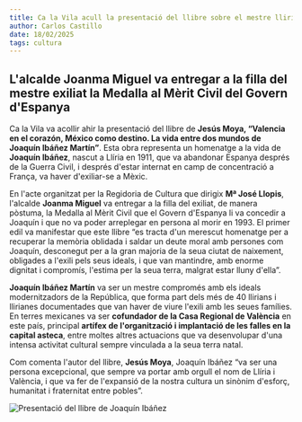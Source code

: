 ```yaml
---
title: Ca la Vila acull la presentació del llibre sobre el mestre llirià exiliat a Mèxic, Joaquín Ibáñez
author: Carlos Castillo
date: 18/02/2025
tags: cultura
---
```


## L'alcalde Joanma Miguel va entregar a la filla del mestre exiliat la Medalla al Mèrit Civil del Govern d'Espanya

Ca la Vila va acollir ahir la presentació del llibre de **Jesús Moya, “Valencia en el corazón, México como destino. La vida entre dos mundos de Joaquín Ibáñez Martín”**. Esta obra representa un homenatge a la vida de **Joaquín Ibáñez**, nascut a Llíria en 1911, que va abandonar Espanya després de la Guerra Civil, i després d'estar internat en camp de concentració a França, va haver d'exiliar-se a Mèxic.

En l'acte organitzat per la Regidoria de Cultura que dirigix **Mª José Llopis**, l'alcalde **Joanma Miguel** va entregar a la filla del exiliat, de manera pòstuma, la Medalla al Mèrit Civil que el Govern d'Espanya li va concedir a Joaquín i que no va poder arreplegar en persona al morir en 1993. El primer edil va manifestar que este llibre “es tracta d'un merescut homenatge per a recuperar la memòria oblidada i saldar un deute moral amb persones com Joaquín, desconegut per a la gran majoria de la seua ciutat de naixement, obligades a l'exili pels seus ideals, i que van mantindre, amb enorme dignitat i compromís, l'estima per la seua terra, malgrat estar lluny d'ella”.

**Joaquín Ibáñez Martín** va ser un mestre compromés amb els ideals modernitzadors de la República, que forma part dels més de 40 llirians i llirianes documentades que van haver de viure l'exili amb les seues famílies. En terres mexicanes va ser **cofundador de la Casa Regional de València** en este país, principal **artífex de l'organització i implantació de les falles en la capital asteca**, entre moltes altres actuacions que va desenvolupar d'una intensa activitat cultural sempre vinculada a la seua terra natal.

Com comenta l'autor del llibre, **Jesús Moya**, Joaquín Ibáñez “va ser una persona excepcional, que sempre va portar amb orgull el nom de Llíria i València, i que va fer de l'expansió de la nostra cultura un sinònim d'esforç, humanitat i fraternitat entre pobles”.

![Presentació del llibre de Joaquín Ibáñez](/assets/continguts/recursos/20250224-presentació-libro-Joaquín-Ibáñez.jpg "Presentació del llibre de Joaquín Ibáñez")
